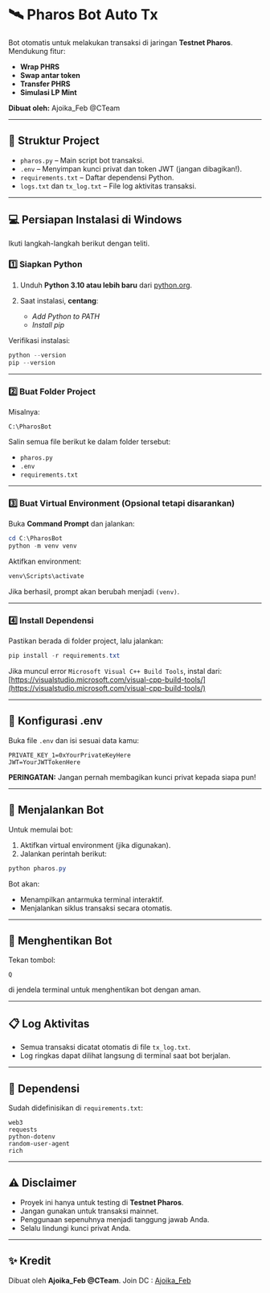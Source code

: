 # 🛰️ Pharos Bot Auto Tx

Bot otomatis untuk melakukan transaksi di jaringan **Testnet Pharos**.
Mendukung fitur:

* **Wrap PHRS**
* **Swap antar token**
* **Transfer PHRS**
* **Simulasi LP Mint**

**Dibuat oleh:** Ajoika\_Feb @CTeam

---

## 📂 Struktur Project

* `pharos.py` – Main script bot transaksi.
* `.env` – Menyimpan kunci privat dan token JWT (jangan dibagikan!).
* `requirements.txt` – Daftar dependensi Python.
* `logs.txt` dan `tx_log.txt` – File log aktivitas transaksi.

---

## 💻 Persiapan Instalasi di Windows

Ikuti langkah-langkah berikut dengan teliti.

### 1️⃣ Siapkan Python

1. Unduh **Python 3.10 atau lebih baru** dari [python.org](https://www.python.org/downloads/).
2. Saat instalasi, **centang**:

   * *Add Python to PATH*
   * *Install pip*

Verifikasi instalasi:

```powershell
python --version
pip --version
```

---

### 2️⃣ Buat Folder Project

Misalnya:

```
C:\PharosBot
```

Salin semua file berikut ke dalam folder tersebut:

* `pharos.py`
* `.env`
* `requirements.txt`

---

### 3️⃣ Buat Virtual Environment (Opsional tetapi disarankan)

Buka **Command Prompt** dan jalankan:

```powershell
cd C:\PharosBot
python -m venv venv
```

Aktifkan environment:

```powershell
venv\Scripts\activate
```

Jika berhasil, prompt akan berubah menjadi `(venv)`.

---

### 4️⃣ Install Dependensi

Pastikan berada di folder project, lalu jalankan:

```powershell
pip install -r requirements.txt
```

Jika muncul error `Microsoft Visual C++ Build Tools`, instal dari:
[https://visualstudio.microsoft.com/visual-cpp-build-tools/](https://visualstudio.microsoft.com/visual-cpp-build-tools/)

---

## 🔑 Konfigurasi .env

Buka file `.env` dan isi sesuai data kamu:

```
PRIVATE_KEY_1=0xYourPrivateKeyHere
JWT=YourJWTTokenHere
```

**PERINGATAN:** Jangan pernah membagikan kunci privat kepada siapa pun!

---

## 🚀 Menjalankan Bot

Untuk memulai bot:

1. Aktifkan virtual environment (jika digunakan).
2. Jalankan perintah berikut:

```powershell
python pharos.py
```

Bot akan:

* Menampilkan antarmuka terminal interaktif.
* Menjalankan siklus transaksi secara otomatis.

---

## 🛑 Menghentikan Bot

Tekan tombol:

```
Q
```

di jendela terminal untuk menghentikan bot dengan aman.

---

## 📋 Log Aktivitas

* Semua transaksi dicatat otomatis di file `tx_log.txt`.
* Log ringkas dapat dilihat langsung di terminal saat bot berjalan.

---

## 🧩 Dependensi

Sudah didefinisikan di `requirements.txt`:

```
web3
requests
python-dotenv
random-user-agent
rich
```

---

## ⚠️ Disclaimer

* Proyek ini hanya untuk testing di **Testnet Pharos**.
* Jangan gunakan untuk transaksi mainnet.
* Penggunaan sepenuhnya menjadi tanggung jawab Anda.
* Selalu lindungi kunci privat Anda.

---

## ✨ Kredit

Dibuat oleh **Ajoika\_Feb @CTeam**.
Join DC : [Ajoika_Feb](https://discord.gg/KzVBHKf9ck)
